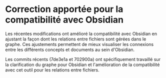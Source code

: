 # Correction apportée pour la compatibilité avec Obsidian

Les récentes modifications ont amélioré la compatibilité avec Obsidian en ajustant la façon dont les relations entre fichiers sont gérées dans le graphe. Ces ajustements permettent de mieux visualiser les connexions entre les différents concepts et documents au sein d'Obsidian.

Les commits récents (7de3e1a et 702900a) ont spécifiquement travaillé sur la clarification du graphe pour Obsidian et l'amélioration de la compatibilité avec cet outil pour les relations entre fichiers.